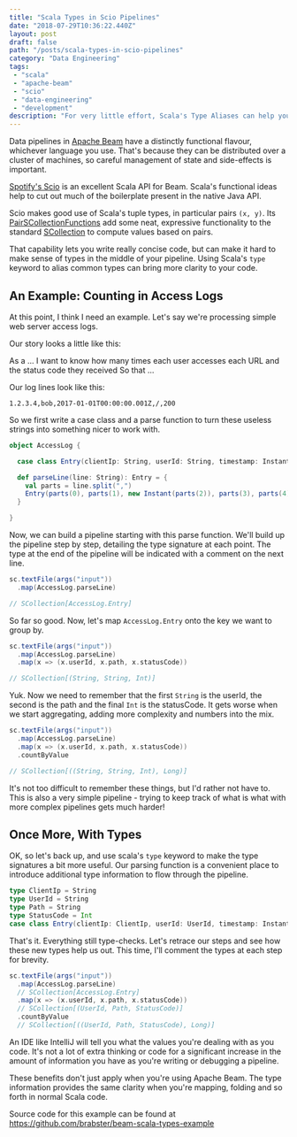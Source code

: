```yaml
---
title: "Scala Types in Scio Pipelines"
date: "2018-07-29T10:36:22.440Z"
layout: post
draft: false
path: "/posts/scala-types-in-scio-pipelines"
category: "Data Engineering"
tags:
 - "scala"
 - "apache-beam"
 - "scio"
 - "data-engineering"
 - "development"
description: "For very little effort, Scala's Type Aliases can help you keep track of what means what in your Scio Beam pipelines."
---
```


Data pipelines in [Apache Beam](https://beam.apache.org/) have a distinctly functional flavour, whichever language you use. That's because they can be distributed over a cluster of machines, so careful management of state and side-effects is important.

[Spotify's Scio](https://github.com/spotify/scio) is an excellent Scala API for Beam.
Scala's functional ideas help to cut out much of the boilerplate present in the native Java API.

Scio makes good use of Scala's tuple types, in particular pairs `(x, y)`.
Its [PairSCollectionFunctions](https://spotify.github.io/scio/api/com/spotify/scio/values/PairSCollectionFunctions.html)
add some neat, expressive functionality to the standard [SCollection](https://spotify.github.io/scio/api/com/spotify/scio/values/SCollection.html)
to compute values based on pairs.

That capability lets you write really concise code, but can make it hard to make sense of types in the middle of your pipeline.
Using Scala's `type` keyword to alias common types can bring more clarity to your code.

## An Example: Counting in Access Logs

At this point, I think I need an example.
Let's say we're processing simple web server access logs.

Our story looks a little like this:

  As a ...
  I want to know how many times each user accesses each URL and the status code they received
  So that ...

Our log lines look like this:

    1.2.3.4,bob,2017-01-01T00:00:00.001Z,/,200

So we first write a case class and a parse function to turn these useless strings into something nicer to work with.

```scala
object AccessLog {

  case class Entry(clientIp: String, userId: String, timestamp: Instant, path: String, statusCode: Int)

  def parseLine(line: String): Entry = {
    val parts = line.split(",")
    Entry(parts(0), parts(1), new Instant(parts(2)), parts(3), parts(4).toInt)
  }

}
```

Now, we can build a pipeline starting with this parse function.
We'll build up the pipeline step by step, detailing the type signature at each point.
The type at the end of the pipeline will be indicated with a comment on the next line.

```scala
sc.textFile(args("input"))
  .map(AccessLog.parseLine)

// SCollection[AccessLog.Entry]
```

So far so good. Now, let's map `AccessLog.Entry` onto the key we want to group by.

```scala
sc.textFile(args("input"))
  .map(AccessLog.parseLine)
  .map(x => (x.userId, x.path, x.statusCode))

// SCollection[(String, String, Int)]
```

Yuk. Now we need to remember that the first `String` is the userId, the second is the path and the final `Int` is the statusCode.
It gets worse when we start aggregating, adding more complexity and numbers into the mix.

```scala
sc.textFile(args("input"))
  .map(AccessLog.parseLine)
  .map(x => (x.userId, x.path, x.statusCode))
  .countByValue

// SCollection[((String, String, Int), Long)]
```

It's not too difficult to remember these things, but I'd rather not have to.
This is also a very simple pipeline - trying to keep track of what is what with more complex pipelines gets much harder!

## Once More, With Types

OK, so let's back up, and use scala's `type` keyword to make the type signatures a bit more useful.
Our parsing function is a convenient place to introduce additional type information to flow through the pipeline.

```scala
type ClientIp = String
type UserId = String
type Path = String
type StatusCode = Int
case class Entry(clientIp: ClientIp, userId: UserId, timestamp: Instant, path: Path, statusCode: StatusCode)
```

That's it. Everything still type-checks. Let's retrace our steps and see how these new types help us out.
This time, I'll comment the types at each step for brevity.

```scala
sc.textFile(args("input"))
  .map(AccessLog.parseLine)
  // SCollection[AccessLog.Entry]
  .map(x => (x.userId, x.path, x.statusCode))
  // SCollection[(UserId, Path, StatusCode)]
  .countByValue
  // SCollection[((UserId, Path, StatusCode), Long)]
```

An IDE like IntelliJ will tell you what the values you're dealing with as you code.
It's not a lot of extra thinking or code for a significant increase in the amount of information you have as you're writing
or debugging a pipeline.

These benefits don't just apply when you're using Apache Beam.
The type information provides the same clarity when you're mapping, folding and so forth
in normal Scala code.

Source code for this example can be found at https://github.com/brabster/beam-scala-types-example
